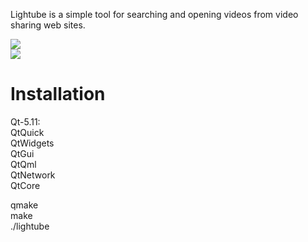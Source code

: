 Lightube is a simple tool for searching and opening videos from video sharing web sites.  

![](https://gitlab.com/sebaro/Lightube/raw/master/screenshot1.png)  
![](https://gitlab.com/sebaro/Lightube/raw/master/screenshot2.png)  

# Installation  

Qt-5.11:  
QtQuick  
QtWidgets  
QtGui  
QtQml  
QtNetwork  
QtCore

qmake  
make  
./lightube  
